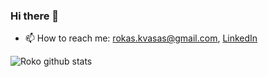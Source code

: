 ### Hi there 👋
- 📫 How to reach me: rokas.kvasas@gmail.com, [LinkedIn](https://www.linkedin.com/in/rokas-kvasas-5361b7157/)

![Roko github stats](https://github-readme-stats.vercel.app/api/?username=rokaskvasas&show_icons=true&title_color=fff&icon_color=79ff97&text_color=9f9f9f&bg_color=151515)
